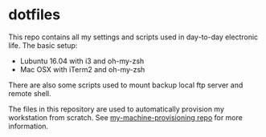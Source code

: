 # dotfiles
This repo contains all my settings and scripts used in day-to-day electronic life. The basic setup:
- Lubuntu 16.04 with i3 and oh-my-zsh
- Mac OSX with iTerm2 and oh-my-zsh

There are also some scripts used to mount backup local ftp server and remote shell.

The files in this repository are used to automatically provision my workstation from scratch. See [my-machine-provisioning repo](https://github.com/miciek/my-machine-provisioning) for more information.
